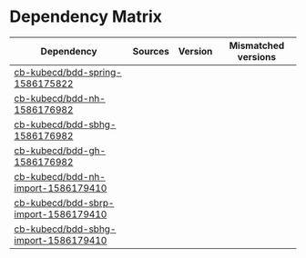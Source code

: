 # Dependency Matrix

Dependency | Sources | Version | Mismatched versions
---------- | ------- | ------- | -------------------
[cb-kubecd/bdd-spring-1586175822](https://github.com/cb-kubecd/bdd-spring-1586175822.git) |  | []() | 
[cb-kubecd/bdd-nh-1586176982](https://github.com/cb-kubecd/bdd-nh-1586176982.git) |  | []() | 
[cb-kubecd/bdd-sbhg-1586176982](https://github.com/cb-kubecd/bdd-sbhg-1586176982.git) |  | []() | 
[cb-kubecd/bdd-gh-1586176982](https://github.com/cb-kubecd/bdd-gh-1586176982.git) |  | []() | 
[cb-kubecd/bdd-nh-import-1586179410](https://github.com/cb-kubecd/bdd-nh-import-1586179410.git) |  | []() | 
[cb-kubecd/bdd-sbrp-import-1586179410](https://github.com/cb-kubecd/bdd-sbrp-import-1586179410.git) |  | []() | 
[cb-kubecd/bdd-sbhg-import-1586179410](https://github.com/cb-kubecd/bdd-sbhg-import-1586179410.git) |  | []() | 
